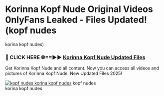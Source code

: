 # Korinna Kopf Nude Original Videos 0nlyFans Leaked - Files Updated! (kopf nudes<br>
korina kopf nudes)

<h3>🔴 CLICK HERE 🌐==►► <a href="https://tinyurl.com/2p9ay9w9" rel="nofollow">Korinna Kopf Nude Updated Files</a></h3>

Get Korinna Kopf Nude and all content. Now you can access all videos and pictures of Korinna Kopf Nude. New Updated Files 2025!

[![kopf nudes<br>
korina kopf nudes](https://i.imgur.com/KQgVmj3.gif)](https://tinyurl.com/2p9ay9w9)
kopf nudes<br>
korina kopf nudes